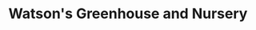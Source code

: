 ---
title: "Watson's Greenhouse and Nursery"
url: /puyallup/watsons-greenhouse-and-nursery/
shop: garden centre
---
